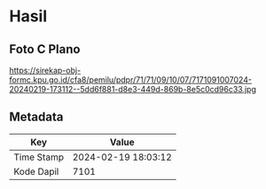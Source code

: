 # Hasil

## Foto C Plano

https://sirekap-obj-formc.kpu.go.id/cfa8/pemilu/pdpr/71/71/09/10/07/7171091007024-20240219-173112--5dd6f881-d8e3-449d-869b-8e5c0cd96c33.jpg


## Metadata

| Key        | Value               |
| ---------- | ------------------- |
| Time Stamp | 2024-02-19 18:03:12 |
| Kode Dapil | 7101                |




